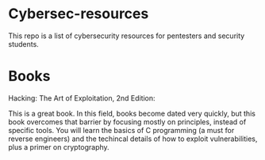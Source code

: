 # Cybersec-resources
This repo is a list of cybersecurity resources for pentesters and security students.

# Books
Hacking: The Art of Exploitation, 2nd Edition:

This is a great book. In this field, books become dated very quickly, but this book overcomes that barrier by focusing mostly on principles, instead of specific tools. You will learn the basics of C programming (a must for reverse engineers) and the techincal details of how to exploit vulnerabilities, plus a primer on cryptography.
